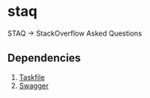 # staq

STAQ -> StackOverflow Asked Questions

## Dependencies

1. [Taskfile](https://github.com/go-task/task)
2. [Swagger](https://github.com/go-swagger/go-swagger) 